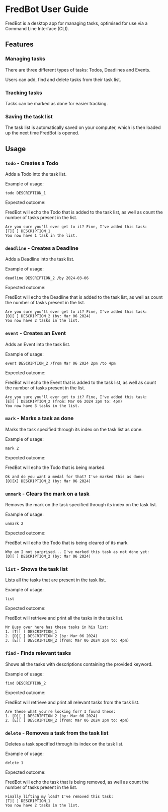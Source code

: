 # FredBot User Guide

FredBot is a desktop app for managing tasks, optimised for use via a Command Line Interface (CLI).

## Features 

### Managing tasks

There are three different types of tasks: Todos, Deadlines and Events.

Users can add, find and delete tasks from their task list.

### Tracking tasks

Tasks can be marked as done for easier tracking.

### Saving the task list

The task list is automatically saved on your computer, which is then loaded up the next time FredBot is opened.

## Usage

### `todo` - Creates a Todo

Adds a Todo into the task list.

Example of usage: 

`todo DESCRIPTION_1`

Expected outcome:

FredBot will echo the Todo that is added to the task list, as well as count the number of tasks present in the list.

```
Are you sure you'll ever get to it? Fine, I've added this task:
[T][ ] DESCRIPTION_1
You now have 1 task in the list.
```

### `deadline` - Creates a Deadline

Adds a Deadline into the task list.

Example of usage:

`deadline DESCRIPTION_2 /by 2024-03-06`

Expected outcome:

FredBot will echo the Deadline that is added to the task list, as well as count the number of tasks present in the list.

```
Are you sure you'll ever get to it? Fine, I've added this task:
[D][ ] DESCRIPTION_2 (by: Mar 06 2024)
You now have 2 tasks in the list.
```

### `event` - Creates an Event

Adds an Event into the task list.

Example of usage:

`event DESCRIPTION_2 /from Mar 06 2024 2pm /to 4pm`

Expected outcome:

FredBot will echo the Event that is added to the task list, as well as count the number of tasks present in the list.

```
Are you sure you'll ever get to it? Fine, I've added this task:
[E][ ] DESCRIPTION_2 (from: Mar 06 2024 2pm to: 4pm)
You now have 3 tasks in the list.
```

### `mark` - Marks a task as done

Marks the task specified through its index on the task list as done.

Example of usage:

`mark 2`

Expected outcome:

FredBot will echo the Todo that is being marked.

```
Ok and do you want a medal for that? I've marked this as done:
[D][X] DESCRIPTION_2 (by: Mar 06 2024)
```

### `unmark` - Clears the mark on a task

Removes the mark on the task specified through its index on the task list.

Example of usage:

`unmark 2`

Expected outcome:

FredBot will echo the Todo that is being cleared of its mark.
```
Why am I not surprised... I've marked this task as not done yet:
[D][ ] DESCRIPTION_2 (by: Mar 06 2024)
```

### `list` - Shows the task list

Lists all the tasks that are present in the task list.

Example of usage:

`list`

Expected outcome:

FredBot will retrieve and print all the tasks in the task list.

```
Mr Busy over here has these tasks in his list:
1. [T][ ] DESCRIPTION_1
2. [D][ ] DESCRIPTION_2 (by: Mar 06 2024)
3. [E][ ] DESCRIPTION_2 (from: Mar 06 2024 2pm to: 4pm)
```

### `find` - Finds relevant tasks

Shows all the tasks with descriptions containing the provided keyword.

Example of usage:

`find DESCRIPTION_2`

Expected outcome:

FredBot will retrieve and print all relevant tasks from the task list.

```
Are these what you're looking for? I found these:
1. [D][ ] DESCRIPTION_2 (by: Mar 06 2024)
2. [E][ ] DESCRIPTION_2 (from: Mar 06 2024 2pm to: 4pm)
```

### `delete` - Removes a task from the task list

Deletes a task specified through its index on the task list.

Example of usage:

`delete 1`

Expected outcome:

FredBot will echo the task that is being removed, as well as count the number of tasks present in the list.

```
Finally lifting my load? I've removed this task:
[T][ ] DESCRIPTION_1
You now have 2 tasks in the list.
```